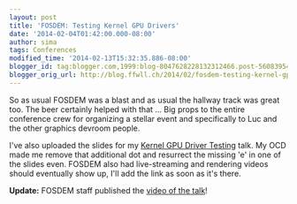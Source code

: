 ```yaml
---
layout: post
title: 'FOSDEM: Testing Kernel GPU Drivers'
date: '2014-02-04T01:42:00.000-08:00'
author: sima
tags: Conferences
modified_time: '2014-02-13T15:32:35.886-08:00'
blogger_id: tag:blogger.com,1999:blog-8047628228132312466.post-5608395435030887397
blogger_orig_url: http://blog.ffwll.ch/2014/02/fosdem-testing-kernel-gpu-drivers.html
---
```


So as usual FOSDEM was a blast and as usual the hallway track was great too. The beer certainly helped with that ... Big props to the entire conference crew for organizing a stellar event and specifically to Luc and the other graphics devroom people.



I've also uploaded the slides for my [Kernel GPU Driver Testing](/slides/fosdem-2014.odp) talk. My OCD made me remove that additional dot and resurrect the missing 'e' in one of the slides even. FOSDEM also had live-streaming and rendering videos should eventually show up, I'll add the link as soon as it's there.



<b>Update:</b> FOSDEM staff published the [video of the talk](http://video.fosdem.org/2014/H1301_Cornil/Sunday/Testing_Kernel_GFX_Drivers.webm)! 
